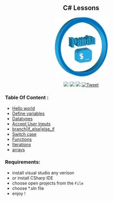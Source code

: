 
<div align="center">
<h2>   C# Lessons</h2>
 <p>  <img src='icons/Untitled-cpr.png'  width="175" /> </p>
<p align="center">
	<a href="https://img.shields.io/github/languages/top/Ahmed-Hamdy101/csharp-tutorial"> <img src="https://img.shields.io/github/languages/top/Ahmed-Hamdy101/csharp-tutorial"/></a>
	<a href="https://img.shields.io/github/stars/Ahmed-Hamdy101/csharp-tutorial?style=social"> <img src="https://img.shields.io/github/stars/Ahmed-Hamdy101/csharp-tutorial?style=social"/></a>
	<a href="https://img.shields.io/github/repo-size/Ahmed-Hamdy101/csharp-tutorial?style=plastic"> <img src="https://img.shields.io/github/repo-size/Ahmed-Hamdy101/csharp-tutorial?style=plastic"/></a> <a href="https://twitter.com/Torn40535516"><img src="https://img.shields.io/twitter/url?style=social&url=https%3A%2F%2Fimg.shields.io%2Ftwitter%2Furl%3Fstyle%3Dsocial%26url%3D%252FTorn40535516" alt="Tweet" height="20"/></a>

</p>
</div>


### Table Of Content :
   - [Hello world](./Ex0_csharp-helloworld/HelloWorld.cs)
   - [Define variables](./Ex1_csharp-variables/varaibles.cs)
   - [Datatypes](./Ex2_csharp-datatypes/DataTypes.cs)
   - [Accept User Inputs](./Ex3_csharp-userinputs/inputs.cs)
   - [branch|if_else|else_if](./Ex4_csharp-branch/if_else_elseif.cs)
   - [Switch case](./Ex5_csharp-switchcase/switch_case.cs)
   - [Functions](.//Ex6_csharp-functions/funcations.cs )
   - [Iterations](./Ex7_csharp-iteration/iterations.cs )
   - [arrays](./Ex8_csharp-arrays/arrays.cs)

### Requirements:
 - install visual studio any verison
 - or install CSharp IDE
 - choose open projects from the  ```File```
 - choose *.sln file 
 - enjoy !
 
